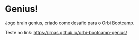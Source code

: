 # Genius!
Jogo brain genius, criado como desafio para o Orbi Bootcamp. 

Teste no link: https://lrnas.github.io/orbi-bootcamp-genius/